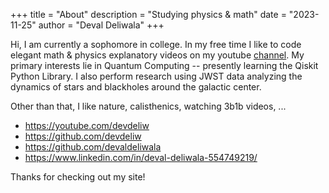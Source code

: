 +++
title = "About"
description = "Studying physics & math"
date = "2023-11-25"
author = "Deval Deliwala"
+++
 
Hi, I am currently a sophomore in college. In my free time I like to code
elegant math & physics explanatory videos on my youtube
[channel](youtube.com/@devdeliw). My primary interests lie in Quantum
Computing -- presently learning the Qiskit Python Library. I also perform
research using JWST data analyzing the dynamics of stars and blackholes around
the galactic center. 

Other than that, I like nature, calisthenics, watching 3b1b videos, ...

* https://youtube.com/devdeliw
* https://github.com/devdeliw
* https://github.com/devaldeliwala
* https://www.linkedin.com/in/deval-deliwala-554749219/


Thanks for checking out my site!

